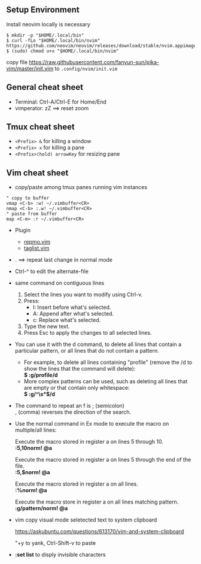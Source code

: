 ## Setup Environment

Install neovim locally is necessary
```
$ mkdir -p "$HOME/.local/bin"
$ curl -fLo "$HOME/.local/bin/nvim" https://github.com/neovim/neovim/releases/download/stable/nvim.appimage
$ (sudo) chmod u+x "$HOME/.local/bin/nvim"
```

copy file https://raw.githubusercontent.com/fanyun-sun/pika-vim/master/init.vim to `.config/nvim/init.vim`


## General cheat sheet
* Terminal: Ctrl-A/Ctrl-E for Home/End
* vimperator: zZ ==> reset zoom

## Tmux cheat sheet
* ```<Prefix> &``` for killing a window
* ```<Prefix> x``` for killing a pane
* ```<Prefix>(hold) arrowKey``` for resizing pane

## Vim cheat sheet

* copy/paste among tmux panes running vim instances
```
" copy to buffer
vmap <C-b> :w! ~/.vimbuffer<CR>
nmap <C-b> :.w! ~/.vimbuffer<CR>
" paste from buffer
map <C-m> :r ~/.vimbuffer<CR>
```

* Plugin
	* [repmo.vim](https://github.com/vim-scripts/repmo.vim)
	* [taglist.vim](https://github.com/vim-scripts/taglist.vim)

* . ==> repeat last change in normal mode
* Ctrl-^ to edit the alternate-file
* same command on contiguous lines
	1. Select the lines you want to modify using Ctrl-v.
	2. Press:
	    * I: Insert before what's selected.
	    * A: Append after what's selected.
	    * c: Replace what's selected.
	3. Type the new text.
	4. Press Esc to apply the changes to all selected lines.

* You can use it with the d command, to delete all lines that contain a particular pattern, or all lines that do not contain a pattern. 
	* For example, to delete all lines containing "profile" (remove the /d to show the lines that the command will delete):
	<br>**$ :g/profile/d**
	* More complex patterns can be used, such as deleting all lines that are empty or that contain only whitespace:
	<br>**$ :g/^\s*$/d**


* The command to repeat an f is ; (semicolon) <br> , (comma) reverses the direction of the search.

* Use the normal command in Ex mode to execute the macro on multiple/all lines:

	Execute the macro stored in register a on lines 5 through 10.<br>
	**:5,10norm! @a**

	Execute the macro stored in register a on lines 5 through the end of the file.<br>
	**:5,$norm! @a**

	Execute the macro stored in register a on all lines.<br>
	**:%norm! @a**
	
	Execute the macro store in register a on all lines matching pattern.<br>
	**:g/pattern/norm! @a**

* vim copy visual mode seletected text to system clipboard 

	https://askubuntu.com/questions/613170/vim-and-system-clipboard
	
	"+y to yank, Ctrl-Shift-v to paste
* **:set list** to disply invisible characters
